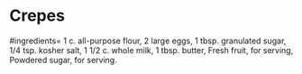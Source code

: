 # Crepes
#ingredients=
1 c. all-purpose flour,
2 large eggs,
1 tbsp. granulated sugar,
1/4 tsp. kosher salt,
1 1/2 c. whole milk,
1 tbsp. butter,
Fresh fruit, for serving,
Powdered sugar, for serving.
